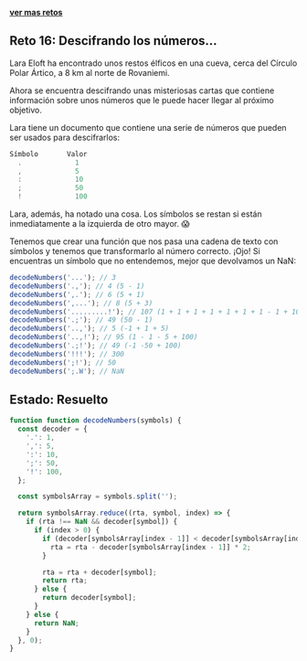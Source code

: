 [**ver mas retos**](../README.md)

## Reto 16: Descifrando los números...

Lara Eloft ha encontrado unos restos élficos en una cueva, cerca del Círculo Polar Ártico, a 8 km al norte de Rovaniemi.

Ahora se encuentra descifrando unas misteriosas cartas que contiene información sobre unos números que le puede hacer llegar al próximo objetivo.

Lara tiene un documento que contiene una serie de números que pueden ser usados para descifrarlos:

```js
Símbolo       Valor
  .             1
  ,             5
  :             10
  ;             50
  !             100
```

Lara, además, ha notado una cosa. Los símbolos se restan si están inmediatamente a la izquierda de otro mayor. 😱

Tenemos que crear una función que nos pasa una cadena de texto con símbolos y tenemos que transformarlo al número correcto. ¡Ojo! Si encuentras un símbolo que no entendemos, mejor que devolvamos un NaN:

```js
decodeNumbers('...'); // 3
decodeNumbers('.,'); // 4 (5 - 1)
decodeNumbers(',.'); // 6 (5 + 1)
decodeNumbers(',...'); // 8 (5 + 3)
decodeNumbers('.........!'); // 107 (1 + 1 + 1 + 1 + 1 + 1 + 1 - 1 + 100)
decodeNumbers('.;'); // 49 (50 - 1)
decodeNumbers('..,'); // 5 (-1 + 1 + 5)
decodeNumbers('..,!'); // 95 (1 - 1 - 5 + 100)
decodeNumbers('.;!'); // 49 (-1 -50 + 100)
decodeNumbers('!!!'); // 300
decodeNumbers(';!'); // 50
decodeNumbers(';.W'); // NaN
```

## Estado: Resuelto

```js
function function decodeNumbers(symbols) {
  const decoder = {
    '.': 1,
    ',': 5,
    ':': 10,
    ';': 50,
    '!': 100,
  };

  const symbolsArray = symbols.split('');

  return symbolsArray.reduce((rta, symbol, index) => {
    if (rta !== NaN && decoder[symbol]) {
      if (index > 0) {
        if (decoder[symbolsArray[index - 1]] < decoder[symbolsArray[index]]) {
          rta = rta - decoder[symbolsArray[index - 1]] * 2;
        }

        rta = rta + decoder[symbol];
        return rta;
      } else {
        return decoder[symbol];
      }
    } else {
      return NaN;
    }
  }, 0);
}
```
